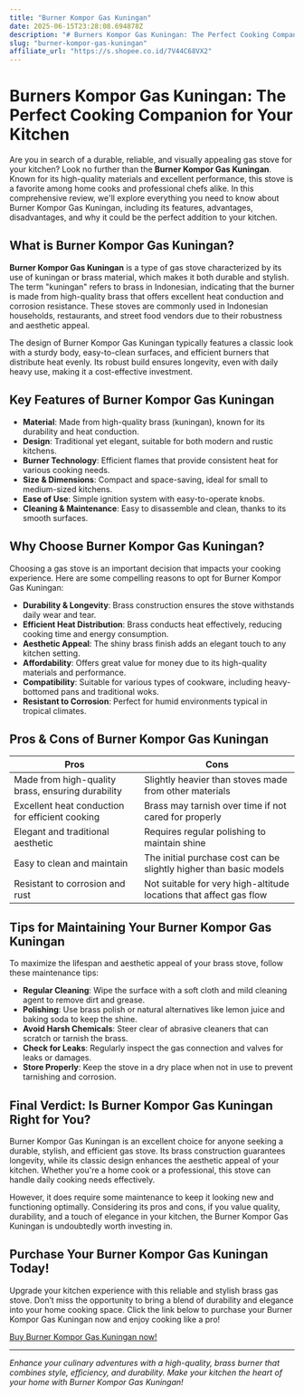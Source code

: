 ```yaml
---
title: "Burner Kompor Gas Kuningan"
date: 2025-06-15T23:28:08.694878Z
description: "# Burners Kompor Gas Kuningan: The Perfect Cooking Companion for Your Kitchen..."
slug: "burner-kompor-gas-kuningan"
affiliate_url: "https://s.shopee.co.id/7V44C68VX2"
---
```

# Burners Kompor Gas Kuningan: The Perfect Cooking Companion for Your Kitchen

Are you in search of a durable, reliable, and visually appealing gas stove for your kitchen? Look no further than the **Burner Kompor Gas Kuningan**. Known for its high-quality materials and excellent performance, this stove is a favorite among home cooks and professional chefs alike. In this comprehensive review, we'll explore everything you need to know about Burner Kompor Gas Kuningan, including its features, advantages, disadvantages, and why it could be the perfect addition to your kitchen.

## What is Burner Kompor Gas Kuningan?

**Burner Kompor Gas Kuningan** is a type of gas stove characterized by its use of kuningan or brass material, which makes it both durable and stylish. The term "kuningan" refers to brass in Indonesian, indicating that the burner is made from high-quality brass that offers excellent heat conduction and corrosion resistance. These stoves are commonly used in Indonesian households, restaurants, and street food vendors due to their robustness and aesthetic appeal.

The design of Burner Kompor Gas Kuningan typically features a classic look with a sturdy body, easy-to-clean surfaces, and efficient burners that distribute heat evenly. Its robust build ensures longevity, even with daily heavy use, making it a cost-effective investment.

## Key Features of Burner Kompor Gas Kuningan

- **Material**: Made from high-quality brass (kuningan), known for its durability and heat conduction.
- **Design**: Traditional yet elegant, suitable for both modern and rustic kitchens.
- **Burner Technology**: Efficient flames that provide consistent heat for various cooking needs.
- **Size & Dimensions**: Compact and space-saving, ideal for small to medium-sized kitchens.
- **Ease of Use**: Simple ignition system with easy-to-operate knobs.
- **Cleaning & Maintenance**: Easy to disassemble and clean, thanks to its smooth surfaces.

## Why Choose Burner Kompor Gas Kuningan?

Choosing a gas stove is an important decision that impacts your cooking experience. Here are some compelling reasons to opt for Burner Kompor Gas Kuningan:

- **Durability & Longevity**: Brass construction ensures the stove withstands daily wear and tear.
- **Efficient Heat Distribution**: Brass conducts heat effectively, reducing cooking time and energy consumption.
- **Aesthetic Appeal**: The shiny brass finish adds an elegant touch to any kitchen setting.
- **Affordability**: Offers great value for money due to its high-quality materials and performance.
- **Compatibility**: Suitable for various types of cookware, including heavy-bottomed pans and traditional woks.
- **Resistant to Corrosion**: Perfect for humid environments typical in tropical climates.

## Pros & Cons of Burner Kompor Gas Kuningan

| **Pros** | **Cons** |
|------------|--------------|
| Made from high-quality brass, ensuring durability | Slightly heavier than stoves made from other materials |
| Excellent heat conduction for efficient cooking | Brass may tarnish over time if not cared for properly |
| Elegant and traditional aesthetic | Requires regular polishing to maintain shine |
| Easy to clean and maintain | The initial purchase cost can be slightly higher than basic models |
| Resistant to corrosion and rust | Not suitable for very high-altitude locations that affect gas flow |

## Tips for Maintaining Your Burner Kompor Gas Kuningan

To maximize the lifespan and aesthetic appeal of your brass stove, follow these maintenance tips:

- **Regular Cleaning**: Wipe the surface with a soft cloth and mild cleaning agent to remove dirt and grease.
- **Polishing**: Use brass polish or natural alternatives like lemon juice and baking soda to keep the shine.
- **Avoid Harsh Chemicals**: Steer clear of abrasive cleaners that can scratch or tarnish the brass.
- **Check for Leaks**: Regularly inspect the gas connection and valves for leaks or damages.
- **Store Properly**: Keep the stove in a dry place when not in use to prevent tarnishing and corrosion.

## Final Verdict: Is Burner Kompor Gas Kuningan Right for You?

Burner Kompor Gas Kuningan is an excellent choice for anyone seeking a durable, stylish, and efficient gas stove. Its brass construction guarantees longevity, while its classic design enhances the aesthetic appeal of your kitchen. Whether you're a home cook or a professional, this stove can handle daily cooking needs effectively.

However, it does require some maintenance to keep it looking new and functioning optimally. Considering its pros and cons, if you value quality, durability, and a touch of elegance in your kitchen, the Burner Kompor Gas Kuningan is undoubtedly worth investing in.

## Purchase Your Burner Kompor Gas Kuningan Today!

Upgrade your kitchen experience with this reliable and stylish brass gas stove. Don’t miss the opportunity to bring a blend of durability and elegance into your home cooking space. Click the link below to purchase your Burner Kompor Gas Kuningan now and enjoy cooking like a pro!

[Buy Burner Kompor Gas Kuningan now!](https://s.shopee.co.id/7V44C68VX2)

---

*Enhance your culinary adventures with a high-quality, brass burner that combines style, efficiency, and durability. Make your kitchen the heart of your home with Burner Kompor Gas Kuningan!*